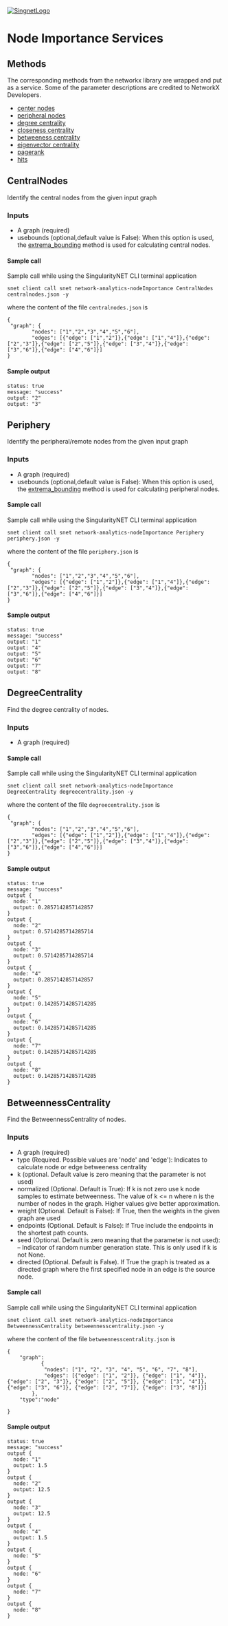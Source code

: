 [![SingnetLogo](../../../docs/assets/singnet-logo.jpg?raw=true 'SingularityNET')](https://singularitynet.io/)

# Node Importance Services


## Methods

The corresponding methods from the networkx library are wrapped and put as a service. Some of the parameter descriptions
are credited to NetworkX Developers.

* [center nodes](#centernodes)
* [peripheral nodes](#peripheralnodes)
* [degree centrality](#degreecentrality)
* [closeness centrality](#closenesscentrality)
* [betweeness centrality](#betweenesscentrality)
* [eigenvector centrality](#eigenvectorcentrality)
* [pagerank](#pagerank)
* [hits](#hits)


## CentralNodes

Identify the central nodes from the given input graph

### Inputs

* A graph (required)
* usebounds (optional,default value is False): When this option is used, the [extrema_bounding](https://networkx.github.io/documentation/stable/reference/algorithms/generated/networkx.algorithms.distance_measures.extrema_bounding.html#networkx.algorithms.distance_measures.extrema_bounding) method is used for calculating central nodes.

#### Sample call

Sample call while using the SingularityNET CLI terminal application

```
snet client call snet network-analytics-nodeImportance CentralNodes centralnodes.json -y
```

where the content of the file `centralnodes.json` is

```
{
 "graph": {
        "nodes": ["1","2","3","4","5","6"],
        "edges": [{"edge": ["1","2"]},{"edge": ["1","4"]},{"edge": ["2","3"]},{"edge": ["2","5"]},{"edge": ["3","4"]},{"edge": ["3","6"]},{"edge": ["4","6"]}]
}
```

#### Sample output

```
status: true
message: "success"
output: "2"
output: "3"
```

## Periphery

Identify the peripheral/remote nodes from the given input graph

### Inputs

* A graph (required)
* usebounds (optional,default value is False): When this option is used, the [extrema_bounding](https://networkx.github.io/documentation/stable/reference/algorithms/generated/networkx.algorithms.distance_measures.extrema_bounding.html#networkx.algorithms.distance_measures.extrema_bounding) method is used for calculating peripheral nodes.

#### Sample call

Sample call while using the SingularityNET CLI terminal application

```
snet client call snet network-analytics-nodeImportance Periphery periphery.json -y
```

where the content of the file `periphery.json` is

```
{
 "graph": {
        "nodes": ["1","2","3","4","5","6"],
        "edges": [{"edge": ["1","2"]},{"edge": ["1","4"]},{"edge": ["2","3"]},{"edge": ["2","5"]},{"edge": ["3","4"]},{"edge": ["3","6"]},{"edge": ["4","6"]}]
}
```

#### Sample output

```
status: true
message: "success"
output: "1"
output: "4"
output: "5"
output: "6"
output: "7"
output: "8"
```

## DegreeCentrality

Find the degree centrality of nodes.

### Inputs

* A graph (required)

#### Sample call

Sample call while using the SingularityNET CLI terminal application

```
snet client call snet network-analytics-nodeImportance DegreeCentrality degreecentrality.json -y
```

where the content of the file `degreecentrality.json` is

```
{
 "graph": {
        "nodes": ["1","2","3","4","5","6"],
        "edges": [{"edge": ["1","2"]},{"edge": ["1","4"]},{"edge": ["2","3"]},{"edge": ["2","5"]},{"edge": ["3","4"]},{"edge": ["3","6"]},{"edge": ["4","6"]}]
}
```

#### Sample output

```
status: true
message: "success"
output {
  node: "1"
  output: 0.2857142857142857
}
output {
  node: "2"
  output: 0.5714285714285714
}
output {
  node: "3"
  output: 0.5714285714285714
}
output {
  node: "4"
  output: 0.2857142857142857
}
output {
  node: "5"
  output: 0.14285714285714285
}
output {
  node: "6"
  output: 0.14285714285714285
}
output {
  node: "7"
  output: 0.14285714285714285
}
output {
  node: "8"
  output: 0.14285714285714285
}
```

## BetweennessCentrality

Find the BetweennessCentrality of nodes.

### Inputs

* A graph (required)
* type (Required. Possible values are 'node' and 'edge'): Indicates to calculate node or edge betweeness centrality
* k (optional. Default value is zero meaning that the parameter is not used)
* normalized (Optional. Default is True): If k is not zero use k node samples to estimate betweenness. The value of k <= n where n is the number of nodes in the graph. Higher values give better approximation.
* weight (Optional. Default is False): If True, then the weights in the given graph are used
* endpoints (Optional. Default is False): If True include the endpoints in the shortest path counts.
* seed (Optional. Default is zero meaning that the parameter is not used): – Indicator of random number generation state. This is only used if k is not None.
* directed (Optional. Default is False). If True the graph is treated as a directed graph where the first specified node in an edge is the source node.


#### Sample call

Sample call while using the SingularityNET CLI terminal application

```
snet client call snet network-analytics-nodeImportance BetweennessCentrality betweennesscentrality.json -y
```

where the content of the file `betweennesscentrality.json` is

```
{
    "graph":
           {
            "nodes": ["1", "2", "3", "4", "5", "6", "7", "8"],
            "edges": [{"edge": ["1", "2"]}, {"edge": ["1", "4"]}, {"edge": ["2", "3"]}, {"edge": ["2", "5"]}, {"edge": ["3", "4"]}, {"edge": ["3", "6"]}, {"edge": ["2", "7"]}, {"edge": ["3", "8"]}]
        },
    "type":"node"

}
```

#### Sample output

```
status: true
message: "success"
output {
  node: "1"
  output: 1.5
}
output {
  node: "2"
  output: 12.5
}
output {
  node: "3"
  output: 12.5
}
output {
  node: "4"
  output: 1.5
}
output {
  node: "5"
}
output {
  node: "6"
}
output {
  node: "7"
}
output {
  node: "8"
}
```


